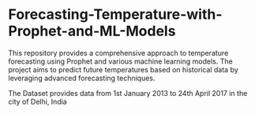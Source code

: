 # Forecasting-Temperature-with-Prophet-and-ML-Models
This repository provides a comprehensive approach to temperature forecasting using Prophet and various machine learning models. The project aims to predict future temperatures based on historical data by leveraging advanced forecasting techniques.


The Dataset provides data from 1st January 2013 to 24th April 2017 in the city of Delhi, India
